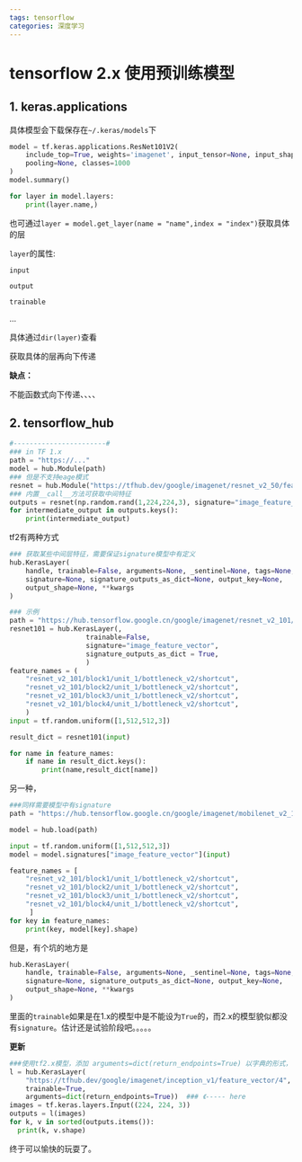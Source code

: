 ```yaml
---
tags: tensorflow
categories: 深度学习
---
```


# tensorflow 2.x 使用预训练模型



## 1. keras.applications

具体模型会下载保存在`~/.keras/models`下



```python
model = tf.keras.applications.ResNet101V2(
    include_top=True, weights='imagenet', input_tensor=None, input_shape=None,
    pooling=None, classes=1000
)
model.summary()

for layer in model.layers:
	print(layer.name,)

```

也可通过`layer = model.get_layer(name = "name",index = "index")`获取具体的层

`layer`的属性:

`input`

`output`

`trainable` 

...

具体通过`dir(layer)`查看

获取具体的层再向下传递



**缺点：**

不能函数式向下传递、、、、



## 2. tensorflow_hub

```python
#-----------------------#
### in TF 1.x
path = "https://..."
model = hub.Module(path)
### 但是不支持eage模式
resnet = hub.Module("https://tfhub.dev/google/imagenet/resnet_v2_50/feature_vector/3")
### 内置__call__方法可获取中间特征
outputs = resnet(np.random.rand(1,224,224,3), signature="image_feature_vector", as_dict=True)
for intermediate_output in outputs.keys():
    print(intermediate_output)


```

tf2有两种方式

```python
### 获取某些中间层特征，需要保证signature模型中有定义
hub.KerasLayer(
    handle, trainable=False, arguments=None, _sentinel=None, tags=None,
    signature=None, signature_outputs_as_dict=None, output_key=None,
    output_shape=None, **kwargs
)

### 示例
path = "https://hub.tensorflow.google.cn/google/imagenet/resnet_v2_101/feature_vector/4"
resnet101 = hub.KerasLayer(,
                   trainable=False,
                   signature="image_feature_vector",
                   signature_outputs_as_dict = True,
                   )
feature_names = (
    "resnet_v2_101/block1/unit_1/bottleneck_v2/shortcut",
    "resnet_v2_101/block2/unit_1/bottleneck_v2/shortcut",
    "resnet_v2_101/block3/unit_1/bottleneck_v2/shortcut",
    "resnet_v2_101/block4/unit_1/bottleneck_v2/shortcut",
    )
input = tf.random.uniform([1,512,512,3])

result_dict = resnet101(input)

for name in feature_names:
    if name in result_dict.keys():
        print(name,result_dict[name])
```

另一种，

```python
###同样需要模型中有signature
path = "https://hub.tensorflow.google.cn/google/imagenet/mobilenet_v2_100_224/feature_vector/3"

model = hub.load(path)

input = tf.random.uniform([1,512,512,3])
model = model.signatures["image_feature_vector"](input)

feature_names = [
    "resnet_v2_101/block1/unit_1/bottleneck_v2/shortcut",
    "resnet_v2_101/block2/unit_1/bottleneck_v2/shortcut",
    "resnet_v2_101/block3/unit_1/bottleneck_v2/shortcut",
    "resnet_v2_101/block4/unit_1/bottleneck_v2/shortcut",
     ]
for key in feature_names:
    print(key, model[key].shape)
```

但是，有个坑的地方是

```python
hub.KerasLayer(
    handle, trainable=False, arguments=None, _sentinel=None, tags=None,
    signature=None, signature_outputs_as_dict=None, output_key=None,
    output_shape=None, **kwargs
)
```

里面的`trainable`如果是在1.x的模型中是不能设为`True`的，而2.x的模型貌似都没有`signature`。估计还是试验阶段吧。。。。。



**更新**

```python
###使用tf2.x模型，添加 arguments=dict(return_endpoints=True) 以字典的形式，获取所有输出
l = hub.KerasLayer(
    "https://tfhub.dev/google/imagenet/inception_v1/feature_vector/4",
    trainable=True,
    arguments=dict(return_endpoints=True))  ### 《----- here
images = tf.keras.layers.Input((224, 224, 3))
outputs = l(images)
for k, v in sorted(outputs.items()):
  print(k, v.shape)

```

终于可以愉快的玩耍了。
